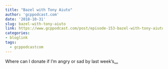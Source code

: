 ```yaml
---
title: "Bazel with Tony Aiuto"
author: 'gcppodcast.com'
date: '2018-10-31'
slug: bazel-with-tony-aiuto
link: https://www.gcppodcast.com/post/episode-153-bazel-with-tony-aiuto/
categories:
- bloglink
tags:
  - gcppodcastcom
---
```


Where can I donate if I’m angry or sad by last week’s[... <i class="fas fa-external-link-alt"></i>](https://www.gcppodcast.com/post/episode-153-bazel-with-tony-aiuto/)

